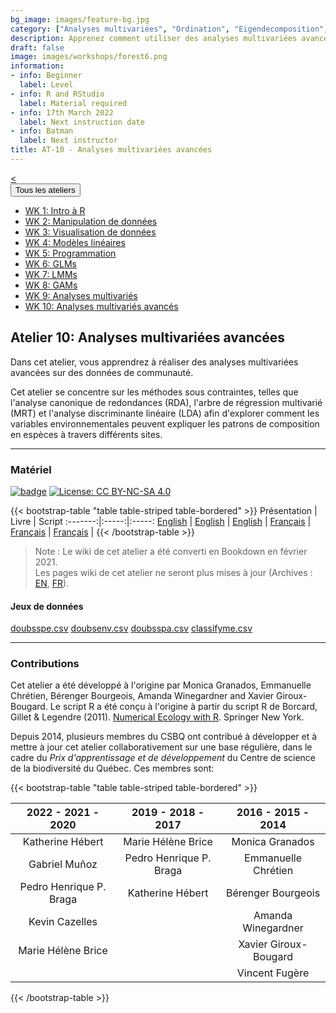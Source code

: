```yaml
---
bg_image: images/feature-bg.jpg
category: ["Analyses multivariées", "Ordination", "Eigendecomposition", "Ordination sous contrainte"]
description: Apprenez comment utiliser des analyses multivariées avancées!
draft: false
image: images/workshops/forest6.png
information:
- info: Beginner
  label: Level
- info: R and RStudio
  label: Material required
- info: 17th March 2022
  label: Next instruction date
- info: Batman
  label: Next instructor
title: AT-10 - Analyses multivariées avancées
---
```

<div class="btn-group" role="group" aria-label="...">
  <a href="https://r.qcbs.ca/workshops/r-workshop-09/" button type="button" class="btn btn-default"><</button></a>

  <div class="btn-group" role="group">
    <button type="button" class="btn btn-default dropdown-toggle" data-toggle="dropdown" aria-haspopup="true" aria-expanded="false">
      Tous les ateliers
      <span class="caret"></span>
    </button>
    <ul class="dropdown-menu">
      <li><a href="https://r.qcbs.ca/workshops/r-workshop-01/">WK 1: Intro à R</a></li>
      <li><a href="https://r.qcbs.ca/workshops/r-workshop-02/">WK 2: Manipulation de données</a></li>
      <li><a href="https://r.qcbs.ca/workshops/r-workshop-03/">WK 3: Visualisation de données</a></li>
      <li><a href="https://r.qcbs.ca/workshops/r-workshop-04/">WK 4: Modèles linéaires</a></li>
      <li><a href="https://r.qcbs.ca/workshops/r-workshop-05/">WK 5: Programmation</a></li>
      <li><a href="https://r.qcbs.ca/workshops/r-workshop-06/">WK 6: GLMs</a></li>
      <li><a href="https://r.qcbs.ca/workshops/r-workshop-07/">WK 7: LMMs</a></li>
      <li><a href="https://r.qcbs.ca/workshops/r-workshop-08/">WK 8: GAMs</a></li>
      <li><a href="https://r.qcbs.ca/workshops/r-workshop-09/">WK 9: Analyses multivariés</a></li>
      <li><a href="https://r.qcbs.ca/workshops/r-workshop-10/">WK 10: Analyses multivariés avancés</a></li>
    </ul>
  </div>
</div>

## Atelier 10: Analyses multivariées avancées

Dans cet atelier, vous apprendrez à réaliser des analyses multivariées
avancées sur des données de communauté. 

Cet atelier se concentre sur les
méthodes sous contraintes, telles que l'analyse canonique de redondances (RDA),
l'arbre de régression multivarié (MRT) et l'analyse discriminante linéaire (LDA)
afin d'explorer comment les variables environnementales peuvent expliquer les
patrons de composition en espèces à travers différents sites.

----

### Matériel

[![badge](https://img.shields.io/static/v1?style=flat&label=GitHub&message=010&color=blue&logo=github)](https://github.com/QCBSRworkshops/workshop10) [![License: CC BY-NC-SA 4.0](https://img.shields.io/badge/License-CC%20BY--NC--SA%204.0-orange.svg)](https://creativecommons.org/licenses/by-nc-sa/4.0/)

{{< bootstrap-table "table table-striped table-bordered" >}}
Présentation | Livre | Script 
:-------:|:-----:|:-----:
<a href="https://r.qcbs.ca/workshop10/pres-en/workshop10-pres-en.html" button type="button" class="btn btn-default">English</button></a> | <a href="https://r.qcbs.ca/workshop10/book-en/index.html" button type="button" class="btn btn-default">English</button></a> | <a href="https://r.qcbs.ca/workshop10/book-en/workshop10-script-en.R" button type="button" class="btn btn-default">English</button></a> | 
<a href="https://r.qcbs.ca/workshop10/pres-fr/workshop10-pres-fr.html" button type="button" class="btn btn-default">Français</button></a> | <a href="https://r.qcbs.ca/workshop10/book-fr/index.html" button type="button" class="btn btn-default">Français</button></a> | <a href="https://r.qcbs.ca/workshop10/book-fr/workshop10-script-fr.R" button type="button" class="btn btn-default">Français</button></a> | 
{{< /bootstrap-table >}}

> Note : Le wiki de cet atelier a été converti en Bookdown en février 2021. <br>
> Les pages wiki de cet atelier ne seront plus mises à jour (Archives : [EN](https://wiki.qcbs.ca/r_workshop10), [FR](https://wiki.qcbs.ca/r_atelier10)).

#### Jeux de données

<a href="https://r.qcbs.ca/workshop10/pres-fr/data/doubsspe.csv" button type="button" class="btn btn-primary">doubsspe.csv</button></a> <a href="https://r.qcbs.ca/workshop10/pres-fr/data/doubsenv.csv" button type="button" class="btn btn-primary">doubsenv.csv</button></a> <a href="https://r.qcbs.ca/workshop10/pres-fr/data/doubsspa.csv" button type="button" class="btn btn-primary">doubsspa.csv</button></a> <a href="https://r.qcbs.ca/workshop10/pres-fr/data/classifyme.csv" button type="button" class="btn btn-primary">classifyme.csv</button></a>

----

### Contributions

Cet atelier a été développé à l'origine par Monica Granados, Emmanuelle Chrétien, Bérenger Bourgeois, Amanda Winegardner and Xavier Giroux-Bougard. Le script R a été conçu à l'origine à partir du script R de Borcard, Gillet & Legendre (2011). [Numerical Ecology with R](https://www.springer.com/us/book/9783319714035). Springer New York.

Depuis 2014, plusieurs membres du CSBQ ont contribué à développer et à mettre à jour cet atelier collaborativement sur une base régulière, dans le cadre du *Prix d'apprentissage et de développement* du Centre de science de la biodiversité du Québec. Ces membres sont: 

{{< bootstrap-table "table table-striped table-bordered" >}}

|      2022 - 2021 - 2020     |      2019 - 2018 - 2017     |      2016 - 2015 - 2014      |
|:---------------------------:|:---------------------------:|:----------------------------:|
| Katherine Hébert    |     Marie Hélène Brice   | Monica Granados |
|  Gabriel Muñoz         |   Pedro Henrique P. Braga  |        Emmanuelle Chrétien       |
|  Pedro Henrique P. Braga | Katherine Hébert                     |       Bérenger Bourgeois       |
| Kevin Cazelles |                             |      Amanda Winegardner      |
|   Marie Hélène Brice      |                             |      Xavier Giroux-Bougard    |
|           |                             |       Vincent Fugère    |

{{< /bootstrap-table >}}
